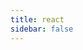 ```yaml
---
title: react
sidebar: false
---
```


<script>
import locationData from "../utils/route-guard.ts"
export default locationData
</script>

<style lang="less">
.container{
    max-width: unset !important;
    padding: 0 !important;
}
</style>

<ClientOnly>
<micro-app-test :cacheLocation="cacheLocation"></micro-app-test>
</ClientOnly>

